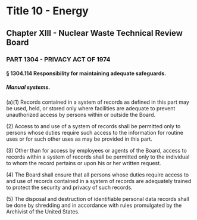 
# Title 10 - Energy
## Chapter XIII - Nuclear Waste Technical Review Board
### PART 1304 - PRIVACY ACT OF 1974
#### § 1304.114 Responsibility for maintaining adequate safeguards.
##### Manual systems.

(a)(1) Records contained in a system of records as defined in this part may be used, held, or stored only where facilities are adequate to prevent unauthorized access by persons within or outside the Board.

(2) Access to and use of a system of records shall be permitted only to persons whose duties require such access to the information for routine uses or for such other uses as may be provided in this part.

(3) Other than for access by employees or agents of the Board, access to records within a system of records shall be permitted only to the individual to whom the record pertains or upon his or her written request.

(4) The Board shall ensure that all persons whose duties require access to and use of records contained in a system of records are adequately trained to protect the security and privacy of such records.

(5) The disposal and destruction of identifiable personal data records shall be done by shredding and in accordance with rules promulgated by the Archivist of the United States.
